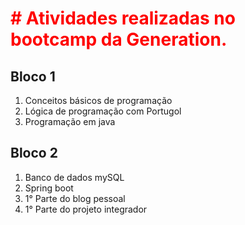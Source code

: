 


<h1># Atividades realizadas no bootcamp da Generation.</h1>
<style>
   h1{
     color: red;
   }

</style>  

<h2>Bloco 1</h2>
<ol>
  <li>Conceitos básicos de programação</li>
  <li>Lógica de programação com Portugol</li>
  <li>Programação em java</li>
</ol>

<h2>Bloco 2</h2>
<ol>
  <li>Banco de dados mySQL</li>
  <li>Spring boot</li>
  <li>1° Parte do blog pessoal</li>
  <li>1° Parte do projeto integrador</li>
</ol>